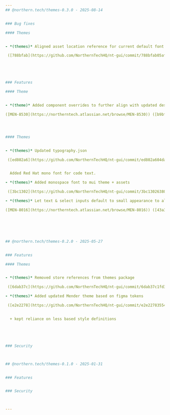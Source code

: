 ```yaml
---
## @northern.tech/themes-0.3.0 - 2025-08-14


### Bug fixes

#### Themes


- *(themes)* Aligned asset location reference for current default font

 ([788bfab](https://github.com/NorthernTechHQ/nt-gui/commit/788bfab05af3acfcc328bd582dbf8a65d39a1449))  by @mzedel





### Features

#### Theme


- *(theme)* Added component overrides to further align with updated designs

([MEN-8530](https://northerntech.atlassian.net/browse/MEN-8530)) ([b9bfa98](https://github.com/NorthernTechHQ/nt-gui/commit/b9bfa98986d42132188b97fa22d3b090147c8bd8))  by @mzedel




#### Themes


- *(themes)* Updated typography.json

 ([ed802a6](https://github.com/NorthernTechHQ/nt-gui/commit/ed802a604da7152613b51ee1d2b3e78a14b732d7))  by @chiachenglu


  Added Red Hat mono font for code text.

- *(themes)* Added monospace font to mui theme + assets

 ([3bc1302](https://github.com/NorthernTechHQ/nt-gui/commit/3bc13026380120f67bde4d7b5031d70f22bacc72))  by @mzedel

- *(themes)* Let text & select inputs default to small appearance to align w/ updated design

([MEN-8016](https://northerntech.atlassian.net/browse/MEN-8016)) ([43a3fca](https://github.com/NorthernTechHQ/nt-gui/commit/43a3fca7123d34cb8995ebf091a200d51c33b4b1))  by @mzedel






## @northern.tech/themes-0.2.0 - 2025-05-27


### Features

#### Themes


- *(themes)* Removed store references from themes package

 ([6dab37c](https://github.com/NorthernTechHQ/nt-gui/commit/6dab37c1fd318b954878e3d518fdf7bd979616df))  by @mzedel

- *(themes)* Added updated Mender theme based on figma tokens

 ([e2e2278](https://github.com/NorthernTechHQ/nt-gui/commit/e2e227835543d7d88ecd07666ac9a481c5409c9c))  by @mzedel


  + kept reliance on less based style definitions





### Security



## @northern.tech/themes-0.1.0 - 2025-01-31


### Features


### Security



---
```


